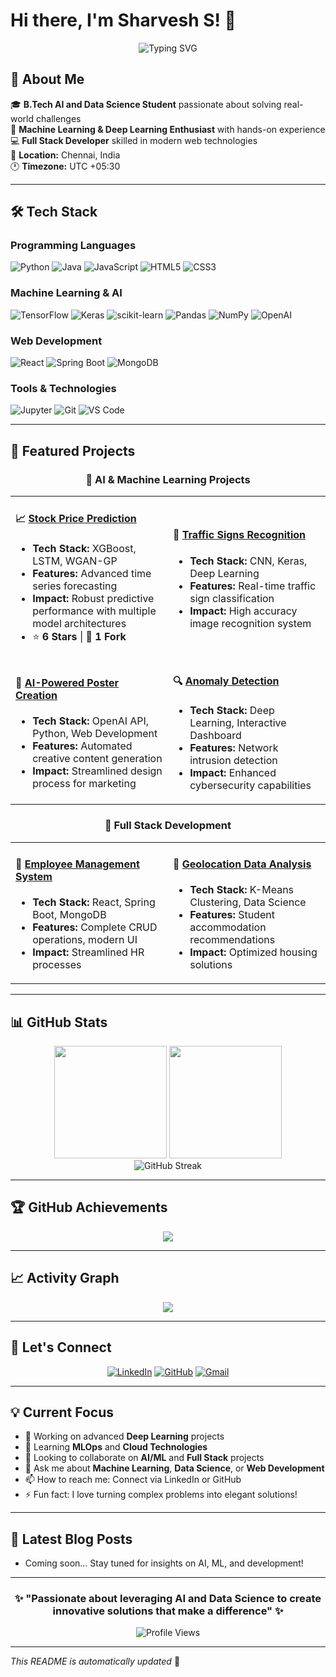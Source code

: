 # Hi there, I'm Sharvesh S! 👋

<div align="center">
  <img src="https://readme-typing-svg.herokuapp.com?font=Fira+Code&pause=1000&color=36BCF7&center=true&vCenter=true&width=435&lines=AI+%26+Data+Science+Student;Machine+Learning+Enthusiast;Full+Stack+Developer;Problem+Solver" alt="Typing SVG" />
</div>

## 🚀 About Me

🎓 **B.Tech AI and Data Science Student** passionate about solving real-world challenges  
🌟 **Machine Learning & Deep Learning Enthusiast** with hands-on experience  
💻 **Full Stack Developer** skilled in modern web technologies  
📍 **Location:** Chennai, India  
🕐 **Timezone:** UTC +05:30  

---

## 🛠️ Tech Stack

### Programming Languages
![Python](https://img.shields.io/badge/Python-3776AB?style=for-the-badge&logo=python&logoColor=white)
![Java](https://img.shields.io/badge/Java-ED8B00?style=for-the-badge&logo=java&logoColor=white)
![JavaScript](https://img.shields.io/badge/JavaScript-F7DF1E?style=for-the-badge&logo=javascript&logoColor=black)
![HTML5](https://img.shields.io/badge/HTML5-E34F26?style=for-the-badge&logo=html5&logoColor=white)
![CSS3](https://img.shields.io/badge/CSS3-1572B6?style=for-the-badge&logo=css3&logoColor=white)

### Machine Learning & AI
![TensorFlow](https://img.shields.io/badge/TensorFlow-FF6F00?style=for-the-badge&logo=tensorflow&logoColor=white)
![Keras](https://img.shields.io/badge/Keras-D00000?style=for-the-badge&logo=keras&logoColor=white)
![scikit-learn](https://img.shields.io/badge/scikit--learn-F7931E?style=for-the-badge&logo=scikit-learn&logoColor=white)
![Pandas](https://img.shields.io/badge/pandas-150458?style=for-the-badge&logo=pandas&logoColor=white)
![NumPy](https://img.shields.io/badge/numpy-013243?style=for-the-badge&logo=numpy&logoColor=white)
![OpenAI](https://img.shields.io/badge/OpenAI-412991?style=for-the-badge&logo=openai&logoColor=white)

### Web Development
![React](https://img.shields.io/badge/React-20232A?style=for-the-badge&logo=react&logoColor=61DAFB)
![Spring Boot](https://img.shields.io/badge/Spring_Boot-6DB33F?style=for-the-badge&logo=spring-boot&logoColor=white)
![MongoDB](https://img.shields.io/badge/MongoDB-4EA94B?style=for-the-badge&logo=mongodb&logoColor=white)

### Tools & Technologies
![Jupyter](https://img.shields.io/badge/Jupyter-F37626?style=for-the-badge&logo=jupyter&logoColor=white)
![Git](https://img.shields.io/badge/Git-F05032?style=for-the-badge&logo=git&logoColor=white)
![VS Code](https://img.shields.io/badge/VS_Code-007ACC?style=for-the-badge&logo=visual-studio-code&logoColor=white)

---

## 🌟 Featured Projects

<div align="center">

### 🤖 AI & Machine Learning Projects

</div>

<table>
<tr>
<td width="50%">

#### 📈 [Stock Price Prediction](https://github.com/S-Sharvesh/Stock-Price-Prediction)
- **Tech Stack:** XGBoost, LSTM, WGAN-GP
- **Features:** Advanced time series forecasting
- **Impact:** Robust predictive performance with multiple model architectures
- ⭐ **6 Stars** | 🍴 **1 Fork**

</td>
<td width="50%">

#### 🚦 [Traffic Signs Recognition](https://github.com/S-Sharvesh/Traffic-Signs-Recognition-using-CNN-Keras)
- **Tech Stack:** CNN, Keras, Deep Learning
- **Features:** Real-time traffic sign classification
- **Impact:** High accuracy image recognition system

</td>
</tr>
<tr>
<td width="50%">

#### 🎨 [AI-Powered Poster Creation](https://github.com/S-Sharvesh/AI-Powered-Poster-Creation-for-Ads-and-Social-Media)
- **Tech Stack:** OpenAI API, Python, Web Development
- **Features:** Automated creative content generation
- **Impact:** Streamlined design process for marketing

</td>
<td width="50%">

#### 🔍 [Anomaly Detection](https://github.com/S-Sharvesh/Anomaly_Detection)
- **Tech Stack:** Deep Learning, Interactive Dashboard
- **Features:** Network intrusion detection
- **Impact:** Enhanced cybersecurity capabilities

</td>
</tr>
</table>

<div align="center">

### 💼 Full Stack Development

</div>

<table>
<tr>
<td width="50%">

#### 👥 [Employee Management System](https://github.com/S-Sharvesh/Employee-Management-System)
- **Tech Stack:** React, Spring Boot, MongoDB
- **Features:** Complete CRUD operations, modern UI
- **Impact:** Streamlined HR processes

</td>
<td width="50%">

#### 📍 [Geolocation Data Analysis](https://github.com/S-Sharvesh/Analysis-of-Geolocation-Data)
- **Tech Stack:** K-Means Clustering, Data Science
- **Features:** Student accommodation recommendations
- **Impact:** Optimized housing solutions

</td>
</tr>
</table>

---

## 📊 GitHub Stats

<div align="center">
  <img height="180em" src="https://github-readme-stats.vercel.app/api?username=S-Sharvesh&show_icons=true&theme=tokyonight&include_all_commits=true&count_private=true"/>
  <img height="180em" src="https://github-readme-stats.vercel.app/api/top-langs/?username=S-Sharvesh&layout=compact&langs_count=8&theme=tokyonight"/>
</div>

<div align="center">
  <img src="https://github-readme-streak-stats.herokuapp.com/?user=S-Sharvesh&theme=tokyonight" alt="GitHub Streak" />
</div>

---

## 🏆 GitHub Achievements

<div align="center">
  <img src="https://github-profile-trophy.vercel.app/?username=S-Sharvesh&theme=tokyonight&no-frame=false&no-bg=false&margin-w=4" />
</div>

---

## 📈 Activity Graph

<div align="center">
  <img src="https://github-readme-activity-graph.vercel.app/graph?username=S-Sharvesh&theme=tokyo-night&bg_color=1a1b27&color=70a5fd&line=70a5fd&point=white&area=true&hide_border=true" />
</div>

---

## 🤝 Let's Connect

<div align="center">

[![LinkedIn](https://img.shields.io/badge/LinkedIn-0077B5?style=for-the-badge&logo=linkedin&logoColor=white)](https://www.linkedin.com/in/sharvesh-s-413a47258/)
[![GitHub](https://img.shields.io/badge/GitHub-100000?style=for-the-badge&logo=github&logoColor=white)](https://github.com/S-Sharvesh)
[![Gmail](https://img.shields.io/badge/Gmail-D14836?style=for-the-badge&logo=gmail&logoColor=white)](mailto:your-email@gmail.com)

</div>

---

## 💡 Current Focus

- 🔭 Working on advanced **Deep Learning** projects
- 🌱 Learning **MLOps** and **Cloud Technologies**
- 👯 Looking to collaborate on **AI/ML** and **Full Stack** projects
- 💬 Ask me about **Machine Learning**, **Data Science**, or **Web Development**
- 📫 How to reach me: Connect via LinkedIn or GitHub
- ⚡ Fun fact: I love turning complex problems into elegant solutions!

---

## 📝 Latest Blog Posts

<!-- BLOG-POST-LIST:START -->
- Coming soon... Stay tuned for insights on AI, ML, and development!
<!-- BLOG-POST-LIST:END -->

---

<div align="center">
  
### ✨ "Passionate about leveraging AI and Data Science to create innovative solutions that make a difference" ✨

![Profile Views](https://komarev.com/ghpvc/?username=S-Sharvesh&color=blue&style=flat)

</div>

---

*This README is automatically updated* 🚀
